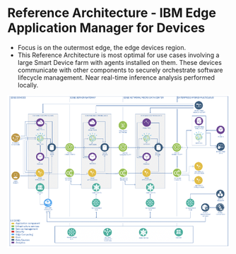 # Reference Architecture - IBM Edge Application Manager for Devices

- Focus is on the outermost edge, the edge devices region.
- This Reference Architecture is most optimal for use cases involving a large Smart Device farm with agents installed 
  on them. These devices communicate with other components to securely orchestrate software lifecycle management. 
  Near real-time inference analysis performed locally.
  
<img src="images/reference-architecture_1.png" />